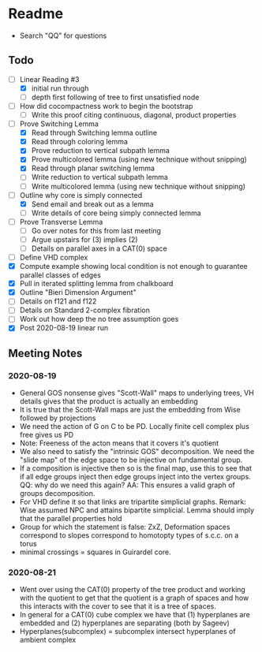 # Readme

- Search "QQ" for questions

## Todo

- [ ] Linear Reading #3
  - [x] initial run through
  - [ ] depth first following of tree to first unsatisfied node
- [ ] How did cocompactness work to begin the bootstrap
  - [ ] Write this proof citing continuous, diagonal, product properties
- [ ] Prove Switching Lemma
  - [x] Read through Switching lemma outline
  - [x] Read through coloring lemma
  - [x] Prove reduction to vertical subpath lemma
  - [x] Prove multicolored lemma (using new technique without snipping)
  - [x] Read through planar switching lemma
  - [ ] Write reduction to vertical subpath lemma
  - [ ] Write multicolored lemma (using new technique without snipping)
- [ ] Outline why core is simply connected
  - [x] Send email and break out as a lemma
  - [ ] Write details of core being simply connected lemma
- [ ] Prove Transverse Lemma
  - [ ] Go over notes for this from last meeting
  - [ ] Argue upstairs for (3) implies (2)
  - [ ] Details on parallel axes in a CAT(0) space
- [ ] Define VHD complex
- [x] Compute example showing local condition is not enough to guarantee parallel classes of edges
- [x] Pull in iterated splitting lemma from chalkboard
- [x] Outline "Bieri Dimension Argument"
- [ ] Details on f121 and f122
- [ ] Details on Standard 2-complex fibration
- [ ] Work out how deep the no tree assumption goes
- [x] Post 2020-08-19 linear run

## Meeting Notes

### 2020-08-19

- General GOS nonsense gives "Scott-Wall" maps to underlying trees, VH details gives that the product is actually an embedding
- It is true that the Scott-Wall maps are just the embedding from Wise followed by projections
- We need the action of G on C to be PD. Locally finite cell complex plus free gives us PD
- Note: Freeness of the acton means that it covers it's quotient
- We also need to satisfy the "intrinsic GOS" decomposition. We need the "slide map" of the edge space to be injective on fundamental group.
- If a composition is injective then so is the final map, use this to see that if all edge groups inject then edge groups inject into the vertex groups. QQ: why do we need this again? AA: This ensures a valid graph of groups decomposition.
- For VHD define it so that links are tripartite simplicial graphs. Remark: Wise assumed NPC and attains bipartite simplicial. Lemma should imply that the parallel properties hold
- Group for which the statement is false: ZxZ, Deformation spaces correspond to slopes correspond to homotopty types of s.c.c. on a torus
- minimal crossings = squares in Guirardel core.

### 2020-08-21

- Went over using the CAT(0) property of the tree product and working with the quotient to get that the quotient is a graph of spaces and how this interacts with the cover to see that it is a tree of spaces.
- In general for a CAT(0) cube complex we have that (1) hyperplanes are embedded and (2) hyperplanes are separating (both by Sageev)
- Hyperplanes(subcomplex) = subcomplex intersect hyperplanes of ambient complex

